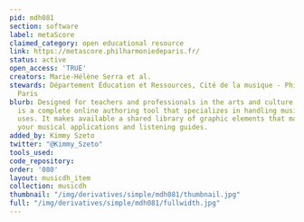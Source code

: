 ```yaml
---
pid: mdh081
section: software
label: metaScore
claimed_category: open educational resource
link: https://metascore.philharmoniedeparis.fr/
status: active
open_access: 'TRUE'
creators: Marie-Hélène Serra et al.
stewards: Département Éducation et Ressources, Cité de la musique - Philharmonie de
  Paris
blurb: Designed for teachers and professionals in the arts and culture sector, metaScore
  is a complete online authoring tool that specializes in handling music for educational
  uses. It makes available a shared library of graphic elements that may be used in
  your musical applications and listening guides.
added_by: Kimmy Szeto
twitter: "@Kimmy_Szeto"
tools_used:
code_repository:
order: '080'
layout: musicdh_item
collection: musicdh
thumbnail: "/img/derivatives/simple/mdh081/thumbnail.jpg"
full: "/img/derivatives/simple/mdh081/fullwidth.jpg"
---
```

